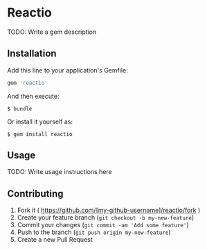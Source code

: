 # Reactio

TODO: Write a gem description

## Installation

Add this line to your application's Gemfile:

```ruby
gem 'reactio'
```

And then execute:

    $ bundle

Or install it yourself as:

    $ gem install reactio

## Usage

TODO: Write usage instructions here

## Contributing

1. Fork it ( https://github.com/[my-github-username]/reactio/fork )
2. Create your feature branch (`git checkout -b my-new-feature`)
3. Commit your changes (`git commit -am 'Add some feature'`)
4. Push to the branch (`git push origin my-new-feature`)
5. Create a new Pull Request
